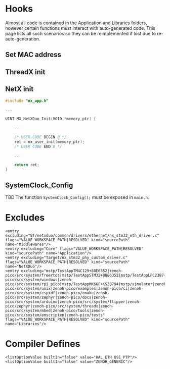 # Hooks

Almost all code is contained in the Application and Libraries folders, however certain functions must interact with auto-generated code. This page lists all such scenarios so they can be reimplemented if lost due to re-auto-generation. 

## Set MAC address

## ThreadX init

## NetX init

```C
#include "nx_app.h"

...

UINT MX_NetXDuo_Init(VOID *memory_ptr) {

    ...

    /* USER CODE BEGIN 0 */
    ret = nx_user_init(memory_ptr);
    /* USER CODE END 0 */

    ...

    return ret;
}
```


## SystemClock_Config
TBD
The function `SystemClock_Config();` must be exposed in `main.h`.



# Excludes
```
<entry excluding="ST/netxduo/common/drivers/ethernet/nx_stm32_eth_driver.c" flags="VALUE_WORKSPACE_PATH|RESOLVED" kind="sourcePath" name="Middlewares"/>
<entry excluding="Core" flags="VALUE_WORKSPACE_PATH|RESOLVED" kind="sourcePath" name="Application"/>
<entry excluding="Target/nx_stm32_phy_custom_driver.c" flags="VALUE_WORKSPACE_PATH|RESOLVED" kind="sourcePath" name="NetXDuo"/>
<entry excluding="mstp/TestAppTM4C129+88E6352|zenoh-pico/src/system/freertos|mstp/TestAppSTM32+88E6352|mstp/TestAppLPC2387+IP175CD|zenoh-pico/src/system/windows|zenoh-pico/src/system/rpi_pico|mstp/TestAppMK66F+KSZ8794|mstp/simulator|zenoh-pico/src/system/unix|zenoh-pico/examples|zenoh-pico/ci|zenoh-pico/src/system/espidf|zenoh-pico/cmake|zenoh-pico/src/system/zephyr|zenoh-pico/docs|zenoh-pico/src/system/arduino|zenoh-pico/src/system/flipper|zenoh-pico/zephyr|zenoh-pico/src/system/threadx|zenoh-pico/src/system/mbed|zenoh-pico/tools|zenoh-pico/src/system/emscripten|zenoh-pico/tests" flags="VALUE_WORKSPACE_PATH|RESOLVED" kind="sourcePath" name="Libraries"/>
```

# Compiler Defines
```
<listOptionValue builtIn="false" value="HAL_ETH_USE_PTP"/>
<listOptionValue builtIn="false" value="ZENOH_GENERIC"/>
```